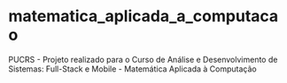 # matematica_aplicada_a_computacao
PUCRS - Projeto realizado para o Curso de Análise e Desenvolvimento de Sistemas: Full-Stack e Mobile - Matemática Aplicada à Computação
